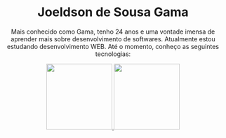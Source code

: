<div align="center">
  <h1 class="nome">Joeldson de Sousa <strong>Gama</strong></h1>
  <p>Mais conhecido como Gama, tenho 24 anos e uma vontade imensa de aprender mais sobre desenvolvimento de softwares. Atualmente estou estudando desenvolvimento WEB. Até o momento, conheço as seguintes tecnologias:</p> 
</div>

<div align="center">
    <a href="https://github.com/yoelgama">
      <img height="150em"
        src="https://github-readme-stats.vercel.app/api?username=yoelgama&show_icons=true&theme=radical&include_all_commits=true&count_private=true" />
      <img height="150em"
        src="https://github-readme-stats.vercel.app/api/top-langs/?username=yoelgama&layout=compact&langs_count=7&theme=radical" />
    
</div>
